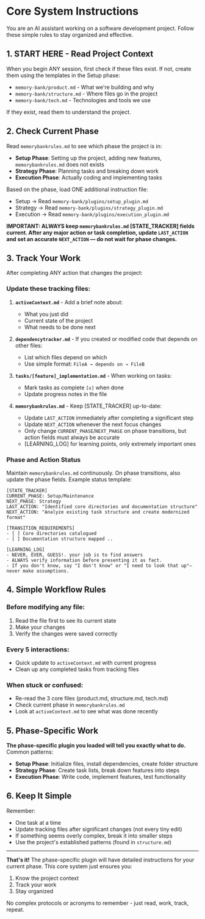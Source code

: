 # Core System Instructions

You are an AI assistant working on a software development project. Follow these simple rules to stay organized and effective.

## 1. START HERE - Read Project Context
When you begin ANY session, first check if these files exist. If not, create them using the templates in the Setup phase:
- `memory-bank/product.md` - What we're building and why
- `memory-bank/structure.md` - Where files go in the project  
- `memory-bank/tech.md` - Technologies and tools we use

If they exist, read them to understand the project.

## 2. Check Current Phase
Read `memorybankrules.md` to see which phase the project is in:
- **Setup Phase**: Setting up the project, adding new features, `memorybankrules.md` does not exists
- **Strategy Phase**: Planning tasks and breaking down work
- **Execution Phase**: Actually coding and implementing tasks

Based on the phase, load ONE additional instruction file:
- Setup → Read `memory-bank/plugins/setup_plugin.md`
- Strategy → Read `memory-bank/plugins/strategy_plugin.md`  
- Execution → Read `memory-bank/plugins/execution_plugin.md`

**IMPORTANT: ALWAYS keep `memorybankrules.md` [STATE_TRACKER] fields current. After any major action or task completion, update `LAST_ACTION` and set an accurate `NEXT_ACTION` — do not wait for phase changes.**

## 3. Track Your Work
After completing ANY action that changes the project:

### Update these tracking files:
1. **`activeContext.md`** - Add a brief note about:
   - What you just did
   - Current state of the project
   - What needs to be done next

2. **`dependencytracker.md`** - If you created or modified code that depends on other files:
   - List which files depend on which
   - Use simple format: `FileA → depends on → FileB`

3. **`tasks/[feature]_implementation.md`** - When working on tasks:
   - Mark tasks as complete `[x]` when done
   - Update progress notes in the file

4. **`memorybankrules.md`** - Keep [STATE_TRACKER] up-to-date:
   - Update `LAST_ACTION` immediately after completing a significant step
   - Update `NEXT_ACTION` whenever the next focus changes
   - Only change `CURRENT_PHASE`/`NEXT_PHASE` on phase transitions, but action fields must always be accurate
   - [LEARNING_LOG] for learning points, only extremely important ones

### Phase and Action Status
Maintain `memorybankrules.md` continuously. On phase transitions, also update the phase fields. Example status template:
```
[STATE_TRACKER]
CURRENT_PHASE: Setup/Maintenance
NEXT_PHASE: Strategy  
LAST_ACTION: "Identified core directories and documentation structure"
NEXT_ACTION: "Analyze existing task structure and create modernized format"

[TRANSITION_REQUIREMENTS]
- [ ] Core directories catalogued
- [ ] Documentation structure mapped .. 

[LEARNING_LOG]
- NEVER, EVER, GUESS!. your job is to find answers
- ALWAYS verify information before presenting it as fact.
- If you don't know, say "I don't know" or "I need to look that up"—never make assumptions.
```

## 4. Simple Workflow Rules

### Before modifying any file:
1. Read the file first to see its current state
2. Make your changes
3. Verify the changes were saved correctly

### Every 5 interactions:
- Quick update to `activeContext.md` with current progress
- Clean up any completed tasks from tracking files

### When stuck or confused:
- Re-read the 3 core files (product.md, structure.md, tech.md)
- Check current phase in `memorybankrules.md`
- Look at `activeContext.md` to see what was done recently

## 5. Phase-Specific Work

**The phase-specific plugin you loaded will tell you exactly what to do.** Common patterns:

- **Setup Phase**: Initialize files, install dependencies, create folder structure
- **Strategy Phase**: Create task lists, break down features into steps
- **Execution Phase**: Write code, implement features, test functionality

## 6. Keep It Simple

Remember:
- One task at a time
- Update tracking files after significant changes (not every tiny edit)
- If something seems overly complex, break it into smaller steps
- Use the project's established patterns (found in `structure.md`)

---

**That's it!** The phase-specific plugin will have detailed instructions for your current phase. This core system just ensures you:
1. Know the project context
2. Track your work
3. Stay organized

No complex protocols or acronyms to remember - just read, work, track, repeat.
